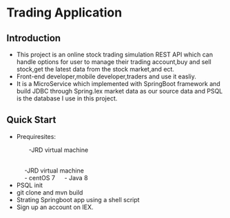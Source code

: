 # Trading Application
## Introduction
- This project is an online stock trading simulation REST API which can handle options for user to manage their trading account,buy and sell stock,get the latest data from the stock market,and ect.
- Front-end developer,mobile developer,traders and use it easliy.
- It is a MicroService which implemented with SpringBoot framework and build JDBC through Spring.Iex market data as our source data and PSQL is the database I use in this project.

## Quick Start
- Prequiresites:
  <p style="text-indent:2em">-JRD virtual machine</p>
   <br>&#8195; -JRD virtual machine</br>         
   &#8195; - centOS 7           
   &#8195; - Java 8          
- PSQL init
- git clone and mvn build
- Strating Springboot app using a shell script
- Sign up an account on IEX.
